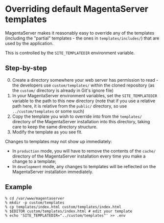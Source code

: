 # Overriding default MagentaServer templates

MagentaServer makes it reasonably easy to override any of the templates
(including the "partial" templates - the ones in `templates/includes/`)
that are used by the application.

This is controlled by the `SITE_TEMPLATEDIR` environment variable.

## Step-by-step

0. Create a directory somewhere your web server has permission to read -
    the developers use `custom/templates/` within the cloned repository
	(as the `custom/` directory is already in Git's ignore file)
0. In your MagentaServer environment variables, set the `SITE_TEMPLATEDIR`
    variable to the path to this new directory (note that if you use a
	relative path here, it is relative from the `public/` directory, so
	use `../custom/templates` or some such)
0. Copy the template you wish to override into from the `templates/`
    directory of the MagentaServer installation into this directory, taking
    care to keep the same directory structure.
0. Modify the template as you see fit.

Changes to templates may not show up immediately:

- In `production` mode, you will have to remove the contents of the `cache/`
    directory of the MagentaServer installation every time you make a change
    to a template;
- In `development` mode, any changes to templates will be reflected on the
    MagentaServer installation immediately.

## Example

```shell
% cd /var/www/magentaserver
% mkdir -p custom/templates
% cp templates/index.html custom/templates/index.html
% $EDITOR custom/templates/index.html # edit your template
% echo 'SITE_TEMPLATEDIR="../custom/templates"' >> .env
```
